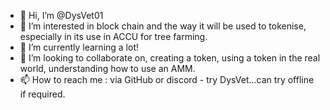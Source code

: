 - 👋 Hi, I’m @DysVet01
- 👀 I’m interested in block chain and the way it will be used to tokenise, especially in its use in ACCU for tree farming.
- 🌱 I’m currently learning a lot!
- 💞️ I’m looking to collaborate on, creating a token, using a token in the real world, understanding how to use an AMM.
- 📫 How to reach me : via GitHub or discord - try DysVet...can try offline if required.

<!---
DysVet01/DysVet01 is a ✨ special ✨ repository because its `README.md` (this file) appears on your GitHub profile.
You can click the Preview link to take a look at your changes.
--->

